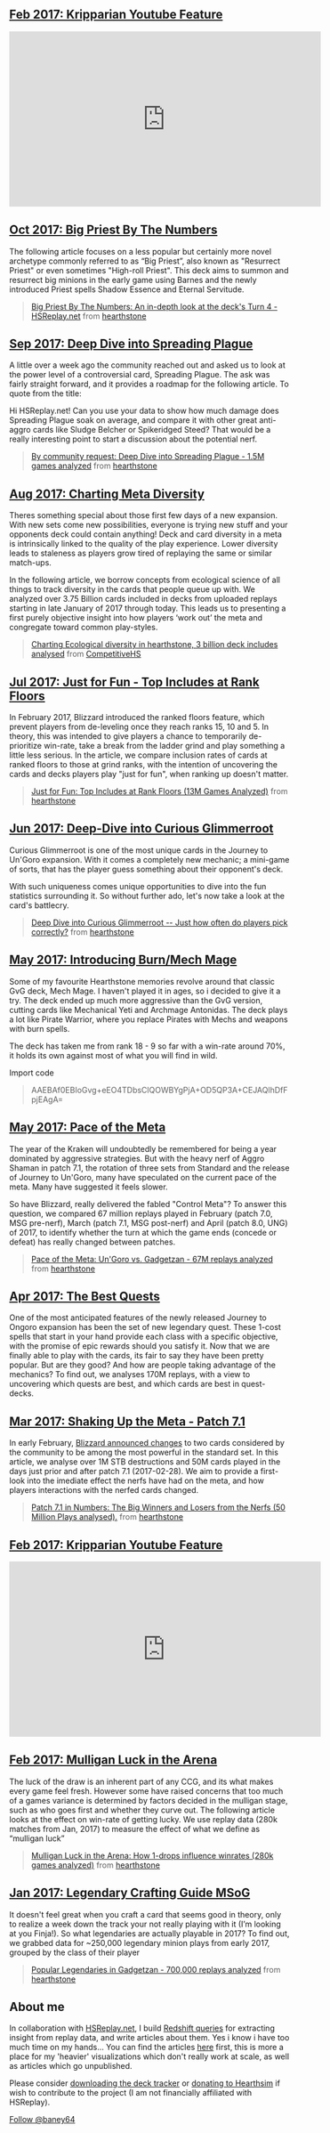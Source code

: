 ## [Feb 2017: Kripparian Youtube Feature](https://www.youtube.com/watch?v=wpK0Hr2o9eg)

<iframe width="560" height="315" src="https://www.youtube.com/embed/wpK0Hr2o9eg" frameborder="0" allowfullscreen></iframe>

## [Oct 2017: Big Priest By The Numbers](https://hsreplay.net/articles/29/big-priest-by-the-numbers)

The following article focuses on a less popular but certainly more novel archetype commonly referred to as “Big Priest”, also known as "Resurrect Priest" or even sometimes "High-roll Priest". This deck aims to summon and resurrect big minions in the early game using Barnes and the newly introduced Priest spells Shadow Essence and Eternal Servitude. 

<blockquote class="reddit-card" data-card-created="1507544711"><a href="https://www.reddit.com/r/hearthstone/comments/75226x/big_priest_by_the_numbers_an_indepth_look_at_the/?ref=share&ref_source=embed">Big Priest By The Numbers: An in-depth look at the deck's Turn 4 - HSReplay.net</a> from <a href="http://www.reddit.com/r/hearthstone">hearthstone</a></blockquote>
<script async src="//embed.redditmedia.com/widgets/platform.js" charset="UTF-8"></script>

## [Sep 2017: Deep Dive into Spreading Plague](https://hsreplay.net/articles/28/deep-dive-into-spreading-plague)

A little over a week ago the community reached out and asked us to look at the power level of a controversial card, Spreading Plague. The ask was fairly straight forward, and it provides a roadmap for the following article. To quote from the title:

Hi HSReplay.net! Can you use your data to show how much damage does Spreading Plague soak on average, and compare it with other great anti-aggro cards like Sludge Belcher or Spikeridged Steed? That would be a really interesting point to start a discussion about the potential nerf.

<blockquote class="reddit-card" data-card-created="1504659558" data-card-preview="1"><a href="https://www.reddit.com/r/hearthstone/comments/6y8z26/by_community_request_deep_dive_into_spreading/?ref=share&ref_source=embed">By community request: Deep Dive into Spreading Plague - 1.5M games analyzed</a> from <a href="http://www.reddit.com/r/hearthstone">hearthstone</a></blockquote>
<script async src="//embed.redditmedia.com/widgets/platform.js" charset="UTF-8"></script>

## [Aug 2017: Charting Meta Diversity](https://hsreplay.net/articles/26/tracking-diversity-in-the-hearthstone-meta) 

Theres something special about those first few days of a new expansion. With new sets come new possibilities, everyone is trying new stuff and your opponents deck could contain anything! Deck and card diversity in a meta is intrinsically linked to the quality of the play experience. Lower diversity leads to staleness as players grow tired of replaying the same or similar match-ups.

In the following article, we borrow concepts from ecological science of all things to track diversity in the cards that people queue up with. We analyzed over 3.75 Billion cards included in decks from uploaded replays starting in late January of 2017 through today. This leads us to presenting a first purely objective insight into how players ‘work out’ the meta and congregate toward common play-styles.

<blockquote class="reddit-card" data-card-created="1503362131"><a href="https://www.reddit.com/r/CompetitiveHS/comments/6v382v/charting_ecological_diversity_in_hearthstone_3/?ref=share&ref_source=embed">Charting Ecological diversity in hearthstone, 3 billion deck includes analysed</a> from <a href="http://www.reddit.com/r/CompetitiveHS">CompetitiveHS</a></blockquote>
<script async src="//embed.redditmedia.com/widgets/platform.js" charset="UTF-8"></script>

## [Jul 2017: Just for Fun - Top Includes at Rank Floors](https://hsreplay.net/articles/17/just-for-fun-top-includes-at-rank-floors) 

In February 2017, Blizzard introduced the ranked floors feature, which prevent players from de-leveling once they reach ranks 15, 10 and 5. In theory, this was intended to give players a chance to temporarily de-prioritize win-rate, take a break from the ladder grind and play something a little less serious. In the article, we compare inclusion rates of cards at ranked floors to those at grind ranks, with the intention of uncovering the cards and decks players play "just for fun", when ranking up doesn't matter.

<blockquote class="reddit-card"><a href="https://www.reddit.com/r/hearthstone/comments/6n14zt/just_for_fun_top_includes_at_rank_floors_13m/?ref=share&ref_source=embed">Just for Fun: Top Includes at Rank Floors (13M Games Analyzed)</a> from <a href="http://www.reddit.com/r/hearthstone">hearthstone</a></blockquote>
<script async src="//embed.redditmedia.com/widgets/platform.js" charset="UTF-8"></script>

## [Jun 2017: Deep-Dive into Curious Glimmerroot](https://hsreplay.net/articles/16/deep-dive-into-curious-glimerroot)

Curious Glimmerroot is one of the most unique cards in the Journey to Un'Goro expansion. With it comes a completely new mechanic; a mini-game of sorts, that has the player guess something about their opponent's deck.

With such uniqueness comes unique opportunities to dive into the fun statistics surrounding it. So without further ado, let's now take a look at the card's battlecry.

<blockquote class="reddit-card" data-card-created="1497821769"><a href="https://www.reddit.com/r/hearthstone/comments/6i1o65/deep_dive_into_curious_glimmerroot_just_how_often/?ref=share&ref_source=embed">Deep Dive into Curious Glimmerroot -- Just how often do players pick correctly?</a> from <a href="http://www.reddit.com/r/hearthstone">hearthstone</a></blockquote>
<script async src="//embed.redditmedia.com/widgets/platform.js" charset="UTF-8"></script>

## [May 2017: Introducing Burn/Mech Mage](http://www.hearthpwn.com/decks/838944-70-wr-burn-mech-mage-guide)

Some of my favourite Hearthstone memories revolve around that classic GvG deck, Mech Mage. I haven't played it in ages, so i decided to give it a try. The deck ended up much more aggressive than the GvG version, cutting cards like Mechanical Yeti and Archmage Antonidas. The deck plays a lot like Pirate Warrior, where you replace Pirates with Mechs and weapons with burn spells.

The deck has taken me from rank 18 - 9 so far with a win-rate around 70%, it holds its own against most of what you will find in wild.

Import code
> AAEBAf0EBIoGvg+eEO4TDbsClQOWBYgPjA+OD5QP3A+CEJAQlhDfFpjEAgA=

## [May 2017: Pace of the Meta](https://hsreplay.net/articles/14/pace-of-the-meta-ungoro-vs-gadgetzan)

The year of the Kraken will undoubtedly be remembered for being a year dominated by aggressive strategies. But with the heavy nerf of Aggro Shaman in patch 7.1, the rotation of three sets from Standard and the release of Journey to Un'Goro, many have speculated on the current pace of the meta. Many have suggested it feels slower.

So have Blizzard, really delivered the fabled "Control Meta"? To answer this question, we compared 67 million replays played in February (patch 7.0, MSG pre-nerf), March (patch 7.1, MSG post-nerf) and April (patch 8.0, UNG) of 2017, to identify whether the turn at which the game ends (concede or defeat) has really changed between patches.

<blockquote class="reddit-card" data-card-created="1493866478" data-card-preview="0"><a href="https://www.reddit.com/r/hearthstone/comments/690iji/pace_of_the_meta_ungoro_vs_gadgetzan_67m_replays/?ref=share&ref_source=embed">Pace of the Meta: Un'Goro vs. Gadgetzan - 67M replays analyzed</a> from <a href="http://www.reddit.com/r/hearthstone">hearthstone</a></blockquote>
<script async src="//embed.redditmedia.com/widgets/platform.js" charset="UTF-8"></script>

## [Apr 2017: The Best Quests](https://rawgit.com/michaelBane/hsReports/master/HS04_Quests/quests.html)

One of the most anticipated features of the newly released Journey to Ongoro expansion has been the set of new legendary quest. These 1-cost spells that start in your hand provide each class with a specific objective, with the promise of epic rewards should you satisfy it. Now that we are finally able to play with the cards, its fair to say they have been pretty popular. But are they good? And how are people taking advantage of the mechanics? To find out, we analyses 170M replays, with a view to uncovering which quests are best, and which cards are best in quest-decks.

## [Mar 2017: Shaking Up the Meta - Patch 7.1](https://hsreplay.net/articles/5/shaking-meta-patch-71-numbers)

In early February, [Blizzard announced changes](https://www.reddit.com/r/hearthstone/comments/5u1ues/upcoming_balance_and_ranked_play_changes/?ref=search_posts) to two cards considered by the community to be among the most powerful in the standard set. In this article, we analyse over 1M STB destructions and 50M cards played in the days just prior and after patch 7.1 (2017-02-28). We aim to provide a first-look into the imediate effect the nerfs have had on the meta, and how players interactions with the nerfed cards changed.

<blockquote class="reddit-card" data-card-preview="0"><a href="https://www.reddit.com/r/hearthstone/comments/5z71rx/patch_71_in_numbers_the_big_winners_and_losers/?ref=share&ref_source=embed">Patch 7.1 in Numbers: The Big Winners and Losers from the Nerfs (50 Million Plays analysed).</a> from <a href="http://www.reddit.com/r/hearthstone">hearthstone</a></blockquote>
<script async src="//embed.redditmedia.com/widgets/platform.js" charset="UTF-8"></script>

## [Feb 2017: Kripparian Youtube Feature](https://www.youtube.com/watch?v=Yi4Ye6l7BQk&t)

<iframe width="560" height="315" src="https://www.youtube.com/embed/Yi4Ye6l7BQk?ecver=1" frameborder="0" allowfullscreen></iframe>

## [Feb 2017: Mulligan Luck in the Arena](https://hsreplay.net/articles/4/mulligan-luck-arena)

The luck of the draw is an inherent part of any CCG, and its what makes every game feel fresh. However some have raised concerns that too much of a games variance is determined by factors decided in the mulligan stage, such as who goes first and whether they curve out. The following article looks at the effect on win-rate of getting lucky. We use replay data (280k matches from Jan, 2017) to measure the effect of what we define as “mulligan luck”

<blockquote class="reddit-card"><a href="https://www.reddit.com/r/hearthstone/comments/5staog/mulligan_luck_in_the_arena_how_1drops_influence/?ref=share&ref_source=embed">Mulligan Luck in the Arena: How 1-drops influence winrates (280k games analyzed)</a> from <a href="http://www.reddit.com/r/hearthstone">hearthstone</a></blockquote>
<script async src="//embed.redditmedia.com/widgets/platform.js" charset="UTF-8"></script>

## [Jan 2017: Legendary Crafting Guide MSoG](https://hsreplay.net/articles/3/popular-legendaries-gadgetzan)

It doesn't feel great when you craft a card that seems good in theory, only to realize a week down the track your not really playing with it (I’m looking at you Finja!). So what legendaries are actually playable in 2017? To find out, we grabbed data for ~250,000 legendary minion plays from early 2017, grouped by the class of their player

<blockquote class="reddit-card"><a href="https://www.reddit.com/r/hearthstone/comments/5ozzr2/popular_legendaries_in_gadgetzan_700000_replays/?ref=share&ref_source=embed">Popular Legendaries in Gadgetzan - 700,000 replays analyzed</a> from <a href="http://www.reddit.com/r/hearthstone">hearthstone</a></blockquote>
<script async src="//embed.redditmedia.com/widgets/platform.js" charset="UTF-8"></script>

## About me

In collaboration with [HSReplay.net](https://hsreplay.net), I build [Redshift queries](https://github.com/HearthSim/hsredshift) for extracting insight from replay data, and write articles about them. Yes i know i have too much time on my hands... You can find the articles [here](https://hsreplay.net/articles/) first, this is more a place for my 'heavier' visualizations which don't really work at scale, as well as articles which go unpublished.

Please consider [downloading the deck tracker](https://hsreplay.net) or [donating to Hearthsim](https://github.com/HearthSim/HSTracker) if wish to contribute to the project (I am not financially affiliated with HSReplay).

<a href="https://twitter.com/baney64" class="twitter-follow-button" data-show-count="false">Follow @baney64</a><script async src="//platform.twitter.com/widgets.js" charset="utf-8"></script>

<style>
    #header_wrap {
    background-image: url(http://www.hearthstonetopdecks.com/wp-content/uploads/2017/07/featured-knightsofthefrozenthrone.jpg);
    background-size: cover;
    background-position-y: center;}
</style>

